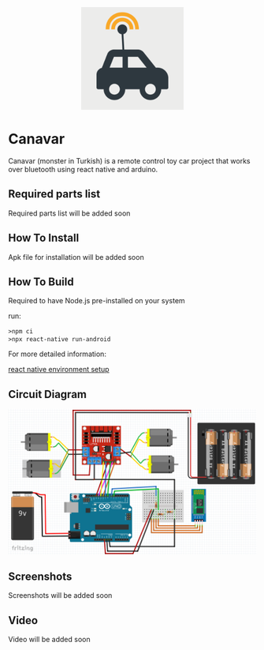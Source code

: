 <p align="center">
  <img alt="Canavar The color logo" src="./Canavar/assets/icon.png" width="208">
</p>

# Canavar

Canavar (monster in Turkish) is a remote control toy car project that works over bluetooth using react native and arduino.

## Required parts list

Required parts list will be added soon

## How To Install

Apk file for installation will be added soon

## How To Build

Required to have Node.js pre-installed on your system

run:

```
>npm ci
>npx react-native run-android
```

For more detailed information:

[react native environment setup](https://reactnative.dev/docs/environment-setup)


## Circuit Diagram

![Circuit Diagram](/Canavar/assets/diagram.png)


## Screenshots

Screenshots will be added soon

## Video

Video will be added soon